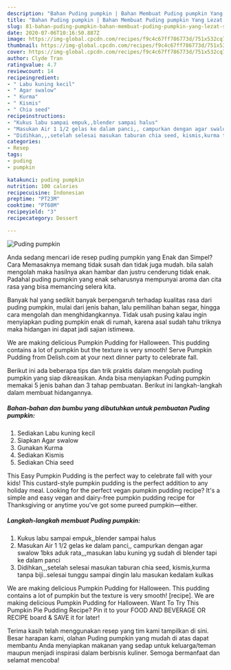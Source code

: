 ```yaml
---
description: "Bahan Puding pumpkin | Bahan Membuat Puding pumpkin Yang Lezat Sekali"
title: "Bahan Puding pumpkin | Bahan Membuat Puding pumpkin Yang Lezat Sekali"
slug: 81-bahan-puding-pumpkin-bahan-membuat-puding-pumpkin-yang-lezat-sekali
date: 2020-07-06T10:16:50.887Z
image: https://img-global.cpcdn.com/recipes/f9c4c67ff786773d/751x532cq70/puding-pumpkin-foto-resep-utama.jpg
thumbnail: https://img-global.cpcdn.com/recipes/f9c4c67ff786773d/751x532cq70/puding-pumpkin-foto-resep-utama.jpg
cover: https://img-global.cpcdn.com/recipes/f9c4c67ff786773d/751x532cq70/puding-pumpkin-foto-resep-utama.jpg
author: Clyde Tran
ratingvalue: 4.7
reviewcount: 14
recipeingredient:
- " Labu kuning kecil"
- " Agar swalow"
- " Kurma"
- " Kismis"
- " Chia seed"
recipeinstructions:
- "Kukus labu sampai empuk,,blender sampai halus"
- "Masukan Air 1 1/2 gelas ke dalam panci,, campurkan dengan agar swalow 1bks aduk rata,,,masukan labu kuning yg sudah di blender tapi ke dalam panci"
- "Didihkan,,,setelah selesai masukan taburan chia seed, kismis,kurma tanpa biji..selesai tunggu sampai dingin lalu masukan kedalam kulkas"
categories:
- Resep
tags:
- puding
- pumpkin

katakunci: puding pumpkin 
nutrition: 100 calories
recipecuisine: Indonesian
preptime: "PT23M"
cooktime: "PT60M"
recipeyield: "3"
recipecategory: Dessert

---
```



![Puding pumpkin](https://img-global.cpcdn.com/recipes/f9c4c67ff786773d/751x532cq70/puding-pumpkin-foto-resep-utama.jpg)

Anda sedang mencari ide resep puding pumpkin yang Enak dan Simpel? Cara Memasaknya memang tidak susah dan tidak juga mudah. bila salah mengolah maka hasilnya akan hambar dan justru cenderung tidak enak. Padahal puding pumpkin yang enak seharusnya mempunyai aroma dan cita rasa yang bisa memancing selera kita.

Banyak hal yang sedikit banyak berpengaruh terhadap kualitas rasa dari puding pumpkin, mulai dari jenis bahan, lalu pemilihan bahan segar, hingga cara mengolah dan menghidangkannya. Tidak usah pusing kalau ingin menyiapkan puding pumpkin enak di rumah, karena asal sudah tahu triknya maka hidangan ini dapat jadi sajian istimewa.

We are making delicious Pumpkin Pudding for Halloween. This pudding contains a lot of pumpkin but the texture is very smooth! Serve Pumpkin Pudding from Delish.com at your next dinner party to celebrate fall.


Berikut ini ada beberapa tips dan trik praktis dalam mengolah puding pumpkin yang siap dikreasikan. Anda bisa menyiapkan Puding pumpkin memakai 5 jenis bahan dan 3 tahap pembuatan. Berikut ini langkah-langkah dalam membuat hidangannya.

<!--inarticleads1-->

##### Bahan-bahan dan bumbu yang dibutuhkan untuk pembuatan Puding pumpkin:

1. Sediakan  Labu kuning kecil
1. Siapkan  Agar swalow
1. Gunakan  Kurma
1. Sediakan  Kismis
1. Sediakan  Chia seed


This Easy Pumpkin Pudding is the perfect way to celebrate fall with your kids! This custard-style pumpkin pudding is the perfect addition to any holiday meal. Looking for the perfect vegan pumpkin pudding recipe? It&#39;s a simple and easy vegan and dairy-free pumpkin pudding recipe for Thanksgiving or anytime you&#39;ve got some pureed pumpkin—either. 

<!--inarticleads2-->

##### Langkah-langkah membuat Puding pumpkin:

1. Kukus labu sampai empuk,,blender sampai halus
1. Masukan Air 1 1/2 gelas ke dalam panci,, campurkan dengan agar swalow 1bks aduk rata,,,masukan labu kuning yg sudah di blender tapi ke dalam panci
1. Didihkan,,,setelah selesai masukan taburan chia seed, kismis,kurma tanpa biji..selesai tunggu sampai dingin lalu masukan kedalam kulkas


We are making delicious Pumpkin Pudding for Halloween. This pudding contains a lot of pumpkin but the texture is very smooth! [recipe]. We are making delicious Pumpkin Pudding for Halloween. Want To Try This Pumpkin Pie Pudding Recipe? Pin it to your FOOD AND BEVERAGE OR RECIPE board &amp; SAVE it for later! 

Terima kasih telah menggunakan resep yang tim kami tampilkan di sini. Besar harapan kami, olahan Puding pumpkin yang mudah di atas dapat membantu Anda menyiapkan makanan yang sedap untuk keluarga/teman maupun menjadi inspirasi dalam berbisnis kuliner. Semoga bermanfaat dan selamat mencoba!
